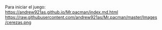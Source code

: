 Para iniciar el juego: https://andrew921as.github.io/Mr.pacman/index.md.html
https://raw.githubusercontent.com/andrew921as/Mr.pacman/master/Images/cerezas.png
